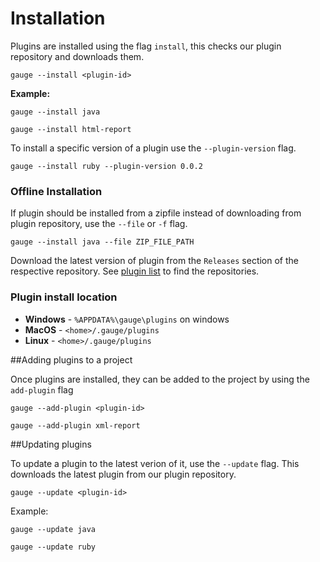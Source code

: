# Installation

Plugins are installed using the flag `install`, this checks our plugin repository and downloads them.

```gauge --install <plugin-id>```

**Example:**
```
gauge --install java

gauge --install html-report
```

To install a specific version of a plugin use the `--plugin-version` flag.
````
gauge --install ruby --plugin-version 0.0.2
````
### Offline Installation
If plugin should be installed from a zipfile instead of downloading from plugin repository, use the `--file` or `-f` flag.
````
gauge --install java --file ZIP_FILE_PATH
````
Download the latest version of plugin from the `Releases` section of the respective repository. See [plugin list](list.md) to find the repositories.

### Plugin install location
* **Windows** - `%APPDATA%\gauge\plugins` on windows
* **MacOS**   - `<home>/.gauge/plugins`
* **Linux**   - `<home>/.gauge/plugins`


##Adding plugins to a project

Once plugins are installed, they can be added to the project by
using the `add-plugin` flag

```
gauge --add-plugin <plugin-id>
```

```
gauge --add-plugin xml-report
```

##Updating plugins

To update a plugin to the latest verion of it, use the `--update` flag. This downloads the latest plugin from our plugin repository.

`gauge --update <plugin-id>`

Example:
````
gauge --update java

gauge --update ruby
````
